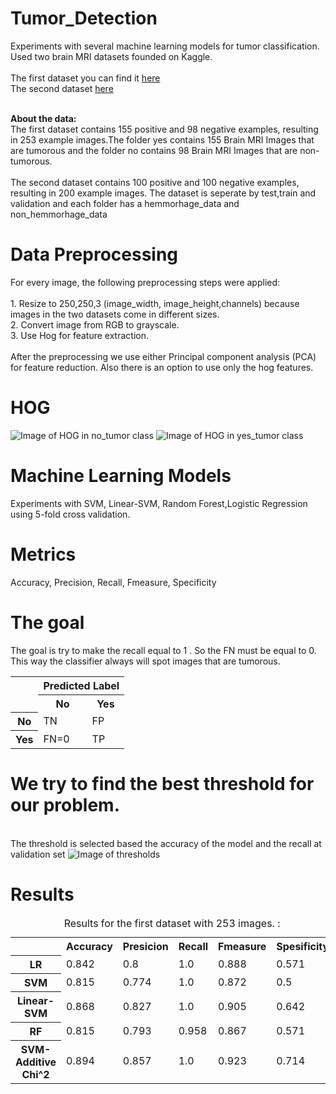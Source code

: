 # Tumor_Detection
Experiments with several machine learning models for tumor classification.
<br>Used two brain MRI datasets founded on Kaggle.
<br>
<br>The first dataset you can find it <a href="https://www.kaggle.com/navoneel/brain-mri-images-for-brain-tumor-detection">here</a>
<br>The second dataset <a href="https://www.kaggle.com/simeondee/brain-tumor-images-dataset">here</a>

<br><b>About the data:</b>
<br>The first dataset contains 155 positive and 98 negative examples, resulting in 253 example images.The folder yes contains 155 Brain MRI Images that are tumorous and the folder no contains 98 Brain MRI Images that are non-tumorous.
<br>
<br>The second dataset contains 100 positive and 100 negative examples, resulting in 200 example images. The dataset is seperate by test,train and validation and each folder has a hemmorhage_data and non_hemmorhage_data 

# Data Preprocessing
For every image, the following preprocessing steps were applied:
<br>
<br>1. Resize to 250,250,3 (image_width, image_height,channels) because images in the two datasets come in different sizes.
<br>2. Convert image from RGB to grayscale.
<br>3. Use Hog for feature extraction.
<br>
<br>After the preprocessing we use either Principal component analysis (PCA) for feature reduction. Also there is an option to use only the hog features.

# HOG
![Image of HOG in no_tumor class ](https://github.com/armando-domi/Tumor_Detection/blob/master/no_hog.png)
![Image of HOG in yes_tumor class ](https://github.com/armando-domi/Tumor_Detection/blob/master/yes_hog.png)

# Machine Learning Models
Experiments with SVM, Linear-SVM, Random Forest,Logistic Regression using  5-fold cross validation. 

# Metrics
Accuracy, Precision, Recall, Fmeasure, Specificity
# The goal
The goal is try to make the recall equal to 1 . So the FN must be equal to 0. This way the classifier always will spot images that are tumorous.

<table>
  <col>
  <colgroup span="2"></colgroup>
  <colgroup span="2"></colgroup>
  <tr>
    <td rowspan="2"></td>
    <th colspan="2" scope="colgroup">Predicted Label</th>
  </tr>
  <tr>
    <th scope="col">No</th>
    <th scope="col">Yes</th>
  </tr>
  <tr>
    <th scope="row">No</th>
    <td>TN</td>
    <td>FP</td>
  </tr>
  <tr>
    <th scope="row">Yes</th>
    <td>FN=0</td>
    <td>TP</td>
  </tr>
</table>

# We try to find the best threshold for our problem.
<br> The threshold is selected based the accuracy of the model and the recall at validation set
![Image of thresholds ](https://github.com/armando-domi/Tumor_Detection/blob/master/threshold.png)



# Results
<table>
  <caption>Results for the first dataset with 253 images. :</caption>
  <tr>
    <td></td>
    <th scope="col">Accuracy</th>
    <th scope="col">Presicion</th>
    <th scope="col">Recall</th>
    <th scope="col">Fmeasure</th>
    <th scope="col">Spesificity</th>
  </tr>
  <tr>
    <th scope="row">LR</th>
    <td>0.842</td>
    <td>0.8</td>
    <td>1.0</td>
    <td>0.888</td>
    <td>0.571</td>
  </tr>
  <tr>
    <th scope="row">SVM</th>
    <td>0.815</td>
    <td>0.774</td>
    <td>1.0</td>
    <td>0.872</td>
    <td>0.5</td>
  </tr>
  <tr>
    <th scope="row">Linear-SVM</th>
    <td>0.868</td>
    <td>0.827</td>
    <td>1.0</td>
    <td>0.905</td>
    <td>0.642</td>
  </tr>
   <tr>
    <th scope="row">RF</th>
    <td>0.815</td>
    <td>0.793</td>
    <td>0.958</td>
    <td>0.867</td>
    <td>0.571</td>
  </tr>
    <tr>
    <th scope="row">SVM-Additive Chi^2</th>
    <td>0.894</td>
    <td>0.857</td>
    <td>1.0</td>
    <td>0.923</td>
    <td>0.714</td>
  </tr>
  
</table>
<br>

